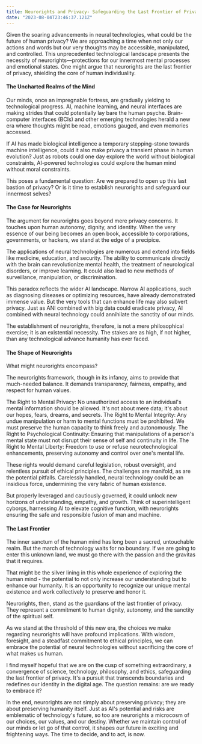 ```yaml
---
title: Neurorights and Privacy- Safeguarding the Last Frontier of Privacy
date: "2023-08-04T23:46:37.121Z"
---
```


Given the soaring advancements in neural technologies, what could be the future of human privacy? We are approaching a time when not only our actions and words but our very thoughts may be accessible, manipulated, and controlled. This unprecedented technological landscape presents the necessity of neurorights—protections for our innermost mental processes and emotional states. One might argue that neurorights are the last frontier of privacy, shielding the core of human individuality.



#### The Uncharted Realms of the Mind


Our minds, once an impregnable fortress, are gradually yielding to technological progress. AI, machine learning, and neural interfaces are making strides that could potentially lay bare the human psyche. Brain-computer interfaces (BCIs) and other emerging technologies herald a new era where thoughts might be read, emotions gauged, and even memories accessed.

If AI has made biological intelligence a temporary stepping-stone towards machine intelligence, could it also make privacy a transient phase in human evolution? Just as robots could one day explore the world without biological constraints, AI-powered technologies could explore the human mind without moral constraints.

This poses a fundamental question: Are we prepared to open up this last bastion of privacy? Or is it time to establish neurorights and safeguard our innermost selves?



#### The Case for Neurorights



The argument for neurorights goes beyond mere privacy concerns. It touches upon human autonomy, dignity, and identity. When the very essence of our being becomes an open book, accessible to corporations, governments, or hackers, we stand at the edge of a precipice.

The applications of neural technologies are numerous and extend into fields like medicine, education, and security. The ability to communicate directly with the brain can revolutionize mental health, the treatment of neurological disorders, or improve learning. It could also lead to new methods of surveillance, manipulation, or discrimination.



This paradox reflects the wider AI landscape. Narrow AI applications, such as diagnosing diseases or optimizing resources, have already demonstrated immense value. But the very tools that can enhance life may also subvert privacy. Just as ANI combined with big data could eradicate privacy, AI combined with neural technology could annihilate the sanctity of our minds.

The establishment of neurorights, therefore, is not a mere philosophical exercise; it is an existential necessity. The stakes are as high, if not higher, than any technological advance humanity has ever faced.



#### The Shape of Neurorights


What might neurorights encompass?

The neurorights framework, though in its infancy, aims to provide that much-needed balance. It demands transparency, fairness, empathy, and respect for human values.

The Right to Mental Privacy: No unauthorized access to an individual's mental information should be allowed. It's not about mere data; it's about our hopes, fears, dreams, and secrets. The Right to Mental Integrity: Any undue manipulation or harm to mental functions must be prohibited. We must preserve the human capacity to think freely and autonomously. The Right to Psychological Continuity: Ensuring that manipulations of a person's mental state must not disrupt their sense of self and continuity in life. The Right to Mental Liberty: Freedom to use or refuse neurotechnological enhancements, preserving autonomy and control over one's mental life.

These rights would demand careful legislation, robust oversight, and relentless pursuit of ethical principles. The challenges are manifold, as are the potential pitfalls. Carelessly handled, neural technology could be an insidious force, undermining the very fabric of human existence.

But properly leveraged and cautiously governed, it could unlock new horizons of understanding, empathy, and growth. Think of superintelligent cyborgs, harnessing AI to elevate cognitive function, with neurorights ensuring the safe and responsible fusion of man and machine.



#### The Last Frontier


The inner sanctum of the human mind has long been a sacred, untouchable realm. But the march of technology waits for no boundary. If we are going to enter this unknown land, we must go there with the passion and the gravitas that it requires.

That might be the silver lining in this whole experience of exploring the human mind - the potential to not only increase our understanding but to enhance our humanity. It is an opportunity to recognize our unique mental existence and work collectively to preserve and honor it.

Neurorights, then, stand as the guardians of the last frontier of privacy. They represent a commitment to human dignity, autonomy, and the sanctity of the spiritual self.

As we stand at the threshold of this new era, the choices we make regarding neurorights will have profound implications. With wisdom, foresight, and a steadfast commitment to ethical principles, we can embrace the potential of neural technologies without sacrificing the core of what makes us human.

I find myself hopeful that we are on the cusp of something extraordinary, a convergence of science, technology, philosophy, and ethics, safeguarding the last frontier of privacy. It's a pursuit that transcends boundaries and redefines our identity in the digital age. The question remains: are we ready to embrace it?

In the end, neurorights are not simply about preserving privacy; they are about preserving humanity itself. Just as AI's potential and risks are emblematic of technology's future, so too are neurorights a microcosm of our choices, our values, and our destiny. Whether we maintain control of our minds or let go of that control, it shapes our future in exciting and frightening ways. The time to decide, and to act, is now.